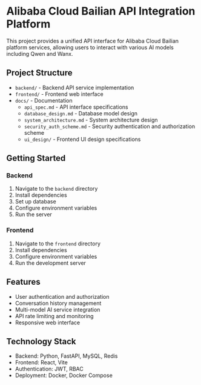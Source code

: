 # Alibaba Cloud Bailian API Integration Platform

This project provides a unified API interface for Alibaba Cloud Bailian platform services, allowing users to interact with various AI models including Qwen and Wanx.

## Project Structure

- `backend/` - Backend API service implementation
- `frontend/` - Frontend web interface
- `docs/` - Documentation
  - `api_spec.md` - API interface specifications
  - `database_design.md` - Database model design
  - `system_architecture.md` - System architecture design
  - `security_auth_scheme.md` - Security authentication and authorization scheme
  - `ui_design/` - Frontend UI design specifications

## Getting Started

### Backend

1. Navigate to the `backend` directory
2. Install dependencies
3. Set up database
4. Configure environment variables
5. Run the server

### Frontend

1. Navigate to the `frontend` directory
2. Install dependencies
3. Configure environment variables
4. Run the development server

## Features

- User authentication and authorization
- Conversation history management
- Multi-model AI service integration
- API rate limiting and monitoring
- Responsive web interface

## Technology Stack

- Backend: Python, FastAPI, MySQL, Redis
- Frontend: React, Vite
- Authentication: JWT, RBAC
- Deployment: Docker, Docker Compose